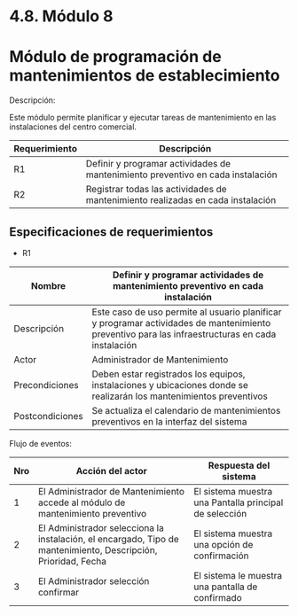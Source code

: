 # 4.8. Módulo 8

# Módulo de programación de mantenimientos de establecimiento
Descripción:

Este módulo permite planificar y ejecutar tareas de mantenimiento en las instalaciones del centro comercial.

| Requerimiento        |  Descripción                                                             |
|-----------------------|--------------------------------------------------------------------------|
|        R1            |    Definir y programar actividades de mantenimiento preventivo en cada instalación           |
|R2 |Registrar todas las actividades de mantenimiento realizadas en cada instalación|

## Especificaciones de requerimientos
* R1

| Nombre | Definir y programar actividades de mantenimiento preventivo en cada instalación |
|---------|---------------------------------------------------------------------------------|
| Descripción| Este caso de uso permite al usuario planificar y programar actividades de mantenimiento preventivo para las infraestructuras en cada instalación                                                                               |
|Actor    | Administrador de Mantenimiento|
| Precondiciones |Deben estar registrados los equipos, instalaciones y ubicaciones donde se realizarán los mantenimientos preventivos|
| Postcondiciones | Se actualiza el calendario de mantenimientos preventivos en la interfaz del sistema|

  Flujo de eventos:
  
|Nro |  Acción del actor |    Respuesta del sistema   |
|----|------------------|------------------------------|
| 1 |  El Administrador de Mantenimiento accede al módulo de mantenimiento preventivo | El sistema muestra una Pantalla principal de selección|
| 2 |  El Administrador selecciona la instalación, el encargado, Tipo de mantenimiento, Descripción, Prioridad, Fecha| El sistema muestra una opción de confirmación|
| 3 |  El Administrador selección confirmar| El sistema le muestra una pantalla de confirmado |







